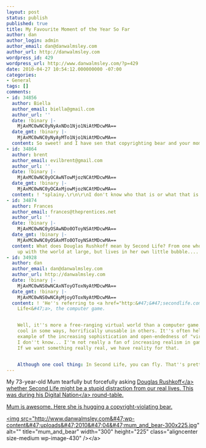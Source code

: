 ```yaml
---
layout: post
status: publish
published: true
title: My Favourite Moment of the Year So Far
author: dan
author_login: admin
author_email: dan@danwalmsley.com
author_url: http://danwalmsley.com
wordpress_id: 429
wordpress_url: http://www.danwalmsley.com/?p=429
date: 2010-04-27 10:54:12.000000000 -07:00
categories:
- General
tags: []
comments:
- id: 34856
  author: Biella
  author_email: biella@gmail.com
  author_url: ''
  date: !binary |-
    MjAxMC0wNC0yNyAxNDo1Njo1NiAtMDcwMA==
  date_gmt: !binary |-
    MjAxMC0wNC0yNyAyMTo1Njo1NiAtMDcwMA==
  content: So sweet! and I have sen that copyrighting bear and your mom rawks!
- id: 34864
  author: brent
  author_email: evilbrent@gmail.com
  author_url: ''
  date: !binary |-
    MjAxMC0wNC0yOCAwNTowMjozNCAtMDcwMA==
  date_gmt: !binary |-
    MjAxMC0wNC0yOCAxMjowMjozNCAtMDcwMA==
  content: ! "splainy.\r\n\r\nI don't know who that is or what that is."
- id: 34874
  author: Frances
  author_email: frances@theprentices.net
  author_url: ''
  date: !binary |-
    MjAxMC0wNC0yOSAwNDo0OToyNSAtMDcwMA==
  date_gmt: !binary |-
    MjAxMC0wNC0yOSAxMTo0OToyNSAtMDcwMA==
  content: What does Douglas Rushkoff mean by Second Life? From one who does not keep
    up with the world at large, but lives in her own little bubble....
- id: 34928
  author: dan
  author_email: dan@danwalmsley.com
  author_url: http://danwalmsley.com
  date: !binary |-
    MjAxMC0wNS0wNCAxNToyOToxNyAtMDcwMA==
  date_gmt: !binary |-
    MjAxMC0wNS0wNCAyMjoyOToxNyAtMDcwMA==
  content: ! 'He''s referring to <a href="http:&#47;&#47;secondlife.com&#47;" rel="nofollow">Second
    Life<&#47;a>, the computer game.


    Well, it''s more a free-ranging virtual world than a computer game. It''s quite
    cool in some ways, horrifically unusable in others. It''s often held up as an
    example of the increasing sophistication and open-endedness of "virtual" experiences.
    I don''t know... I''m not really a fan of increasing realism in games any more.
    If we want something really real, we have reality for that.


    Although one cool thing: In Second Life, you can fly. That''s pretty awesome.'
---
```

My 73-year-old Mum tearfully but forcefully asking <a href="http:&#47;&#47;rushkoff.com&#47;">Douglas Rushkoff<&#47;a> whether Second Life might be a stupid distraction from our real lives. This was during his <a href="http:&#47;&#47;pbsdigitalnation.org">Digital Nation<&#47;a> round-table.

Mum is awesome. Here she is hugging a copyright-violating bear.

<a href="http:&#47;&#47;www.danwalmsley.com&#47;wp-content&#47;uploads&#47;2010&#47;04&#47;mum_and_bear.jpg"><img src="http:&#47;&#47;www.danwalmsley.com&#47;wp-content&#47;uploads&#47;2010&#47;04&#47;mum_and_bear-300x225.jpg" alt="" title="mum_and_bear" width="300" height="225" class="aligncenter size-medium wp-image-430" &#47;><&#47;a>

